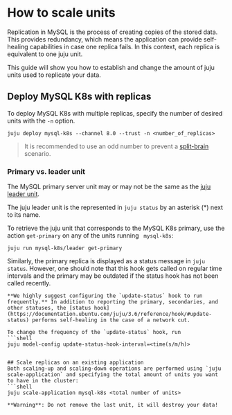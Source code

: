 # How to scale units

Replication in MySQL is the process of creating copies of the stored data. This provides redundancy, which means the application can provide self-healing capabilities in case one replica fails. In this context, each replica is equivalent to one juju unit.

This guide will show you how to establish and change the amount of juju units used to replicate your data. 

## Deploy MySQL K8s with replicas

To deploy MySQL K8s with multiple replicas, specify the number of desired units with the `-n` option.
```shell
juju deploy mysql-k8s --channel 8.0 --trust -n <number_of_replicas>
```
> It is recommended to use an odd number to prevent a [split-brain](https://en.wikipedia.org/wiki/Split-brain_(computing)) scenario.

### Primary vs. leader unit 

The MySQL primary server unit may or may not be the same as the [juju leader unit](https://juju.is/docs/juju/leader).

The juju leader unit is the represented in `juju status` by an asterisk (*) next to its name. 

To retrieve the juju unit that corresponds to the MySQL K8s primary, use the action `get-primary` on any of the units running ` mysql-k8s`:
```shell
juju run mysql-k8s/leader get-primary
```

Similarly, the primary replica is displayed as a status message in `juju status`. However, one should note that this hook gets called on regular time intervals and the primary may be outdated if the status hook has not been called recently.

```{note}
**We highly suggest configuring the `update-status` hook to run frequently.** In addition to reporting the primary, secondaries, and other statuses, the [status hook](https://documentation.ubuntu.com/juju/3.6/reference/hook/#update-status) performs self-healing in the case of a network cut. 

To change the frequency of the `update-status` hook, run
```shell
juju model-config update-status-hook-interval=<time(s/m/h)>
```
<!--Note that this hook executes a read query to PostgreSQL. On a production level server, this should be configured to occur at a frequency that doesn't overload the server with read requests. Similarly, the hook should not be configured at too quick of a frequency, as this can delay other hooks from running. -->
```

## Scale replicas on an existing application
Both scaling-up and scaling-down operations are performed using `juju scale-application` and specifying the total amount of units you want to have in the cluster:
```shell
juju scale-application mysql-k8s <total number of units>
```

```{warning}
**Warning**: Do not remove the last unit, it will destroy your data!
```


